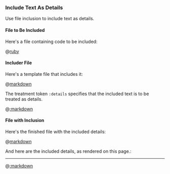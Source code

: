 ### Include Text As Details

Use file inclusion to include text as details.

#### File to Be Included

Here's a file containing code to be included:

@[ruby](hello.rb)

#### Includer File

Here's a template file that includes it:

@[markdown](includer.md)

The treatment token ```:details``` specifies that the included text is to be treated as details.

@[:markdown](../interface.md)

#### File with Inclusion

Here's the finished file with the included details:

@[markdown](included.md)

And here are the included details, as rendered on this page.:

---

@[:markdown](included.md)
